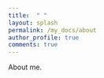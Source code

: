 ```yaml
---
title:  " "
layout: splash
permalink: /my_docs/about
author_profile: true
comments: true
---
```


About me.
